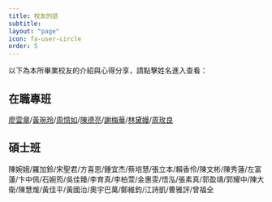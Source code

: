 ```yaml
---
title: 校友的話
subtitle: 
layout: "page"
icon: fa-user-circle
order: 5
---
```

以下為本所畢業校友的介紹與心得分享，請點擊姓名進入查看：

## 在職專班

[廖雲章](2018/11/01/alu-liaoyunzhang.html)/[黃琬玲](2018/11/01/alu-huangwanling.html)/[周憶如](2018/11/01/alu-zhouyiru.html)/[陳德亮](2018/11/01/alu-chendeliang.html)/[謝梅華](2018/11/01/alu-xiemeihua.html)/[林黛嫚](2018/11/01/alu-lindaiman.html)/[周玫良](2018/11/01/alu-zhoumeiliang.html)

## 碩士班

陳婉娥/羅加鈴/宋聖君/方喜恩/鍾宜杰/蔡培慧/張立本/賴香伶/陳文彬/陳秀蓮/左富蓮/卞中佩/石婉筠/吳佳臻/李育真/李柏萱/金惠雯/悟泓/張素真/郭盈靖/郭耀中/陳大衛/陳慧煖/黃佳平/黃國治/奧宇巴萬/鄭維鈞/江詩凱/曹雅評/曾福全